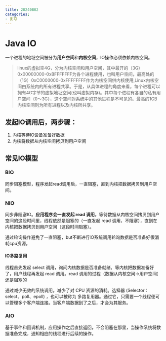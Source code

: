```yaml
---
title: 20240802
categories: 
- 复习
---
```


# Java IO
一个进程的地址空间被分为<b>用户空间</b>和<b>内核空间</b>，IO操作必须依赖内核空间。


> linux的虚拟空4G，分为内核空间和用户空间，其中最开的（3G）0x00000000-0xBFFFFFFF为各个进程使用，也叫用户空间，最高处的（1G）0xC0000000-0xFFFFFFFF作为内核空间供内核使用,Linux内核空间由系统内的所有进程共享。于是，从具体进程的角度来看，每个进程可以拥有4G字节的虚拟地址空间(也叫虚拟内存)。其中每个进程有各自的私有用户空间（0～3G），这个空间对系统中的其他进程是不可见的。最高的1GB内核空间则为所有进程以及内核所共享。

## 发起IO调用后，两步骤：
1. 内核等待IO设备准备好数据
2. 内核将数据从内核空间拷贝到用户空间

## 常见IO模型
### BIO
同步阻塞模型，程序发起read调用后，一直阻塞，直到内核把数据拷贝到用户空间。

### NIO
同步非阻塞IO。<b>应用程序会一直发起 read 调用</b>，等待数据从内核空间拷贝到用户空间的这段时间里，线程依然是阻塞的（一直发起 read 调用，不阻塞），直到在内核把数据拷贝到用户空间（这段时间阻塞）。

通过轮询操作避免了一直阻塞，but不断进行IO系统调用轮询数据是否准备好很消耗cpu资源。

#### IO多路复用
线程首先发起 select 调用，询问内核数据是否准备就绪，等内核把数据准备好了，用户线程再发起 read 调用。read 调用的过程（数据从内核空间->用户空间）还是阻塞的

通过减少无效的系统调用，减少了对 CPU 资源的消耗。选择器 (Selector：select、poll、epoll) ，也可以被称为 多路复用器。通过它，只需要一个线程便可以管理多个客户端连接。当客户端数据到了之后，才会为其服务。

### AIO
基于事件和回调机制，应用操作之后直接返回，不会阻塞在那里，当操作系统将数据准备完成，通知相应的线程进行后续的操作。